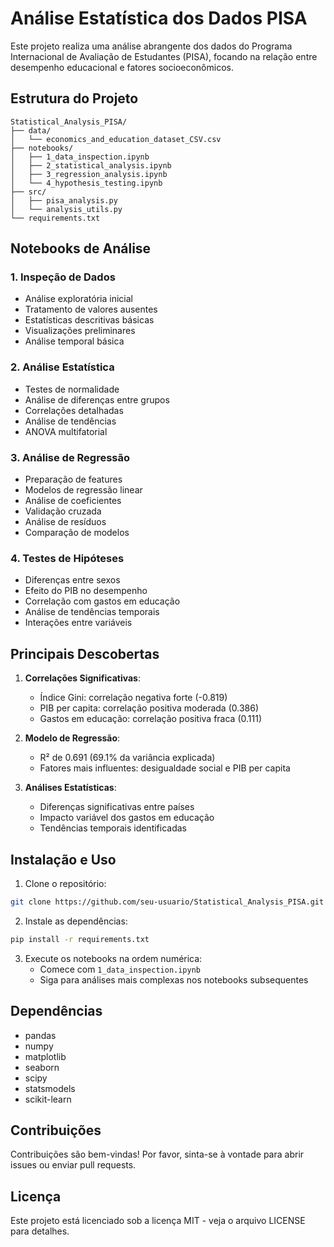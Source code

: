 # Análise Estatística dos Dados PISA

Este projeto realiza uma análise abrangente dos dados do Programa Internacional de Avaliação de Estudantes (PISA), focando na relação entre desempenho educacional e fatores socioeconômicos.

## Estrutura do Projeto

```
Statistical_Analysis_PISA/
├── data/
│   └── economics_and_education_dataset_CSV.csv
├── notebooks/
│   ├── 1_data_inspection.ipynb
│   ├── 2_statistical_analysis.ipynb
│   ├── 3_regression_analysis.ipynb
│   └── 4_hypothesis_testing.ipynb
├── src/
│   ├── pisa_analysis.py
│   └── analysis_utils.py
└── requirements.txt
```

## Notebooks de Análise

### 1. Inspeção de Dados
- Análise exploratória inicial
- Tratamento de valores ausentes
- Estatísticas descritivas básicas
- Visualizações preliminares
- Análise temporal básica

### 2. Análise Estatística
- Testes de normalidade
- Análise de diferenças entre grupos
- Correlações detalhadas
- Análise de tendências
- ANOVA multifatorial

### 3. Análise de Regressão
- Preparação de features
- Modelos de regressão linear
- Análise de coeficientes
- Validação cruzada
- Análise de resíduos
- Comparação de modelos

### 4. Testes de Hipóteses
- Diferenças entre sexos
- Efeito do PIB no desempenho
- Correlação com gastos em educação
- Análise de tendências temporais
- Interações entre variáveis

## Principais Descobertas

1. **Correlações Significativas**:
   - Índice Gini: correlação negativa forte (-0.819)
   - PIB per capita: correlação positiva moderada (0.386)
   - Gastos em educação: correlação positiva fraca (0.111)

2. **Modelo de Regressão**:
   - R² de 0.691 (69.1% da variância explicada)
   - Fatores mais influentes: desigualdade social e PIB per capita

3. **Análises Estatísticas**:
   - Diferenças significativas entre países
   - Impacto variável dos gastos em educação
   - Tendências temporais identificadas

## Instalação e Uso

1. Clone o repositório:
```bash
git clone https://github.com/seu-usuario/Statistical_Analysis_PISA.git
```

2. Instale as dependências:
```bash
pip install -r requirements.txt
```

3. Execute os notebooks na ordem numérica:
   - Comece com `1_data_inspection.ipynb`
   - Siga para análises mais complexas nos notebooks subsequentes

## Dependências

- pandas
- numpy
- matplotlib
- seaborn
- scipy
- statsmodels
- scikit-learn

## Contribuições

Contribuições são bem-vindas! Por favor, sinta-se à vontade para abrir issues ou enviar pull requests.

## Licença

Este projeto está licenciado sob a licença MIT - veja o arquivo LICENSE para detalhes.
